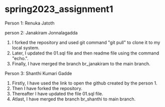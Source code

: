 # spring2023_assignment1

Person 1: Renuka Jatoth

person 2: Janakiram Jonnalagadda

1. I forked the repository and used git command "git pull" to clone it to my local system. 
2. Later, I updated the 01.sql file and then readme file using the command "echo.".
3. Finally, I have merged the branch br_janakiram to the main branch.


Person 3: Shanthi Kumari Gadde

1. Firstly, I have used the link to open the github created by the person 1.
2. Then I have forked the repository.
3. Thereafter I have updated the file 01.sql file.
4. Atlast, I have merged the branch br_shanthi to main branch.
